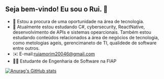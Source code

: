 ## Seja bem-vindo! Eu sou o Rui. 👋

- 🔭 Estou a procura de uma oportunidade na área de tecnologia.
- 🌱 Atualmente estou estudando C#, cybersecurity, ReactNative, desenvolvimento de APIs e sistemas opearcionais. Também estou estudando conteúdos relacionados a área de negócios de tecnologia,
como metologias ageis, gerencimaneto de TI, qualidede de software entre outros.
- ✉️ E-mail:ruiamorim20046@gmail.com
- 👨‍💻 Estudante de Engenharia de Software na FIAP

[![Anurag's GitHub stats](https://github-readme-stats.vercel.app/api?username=ruiasiqueira)](https://github.com/ruiasiqueira/github-readme-stats)


